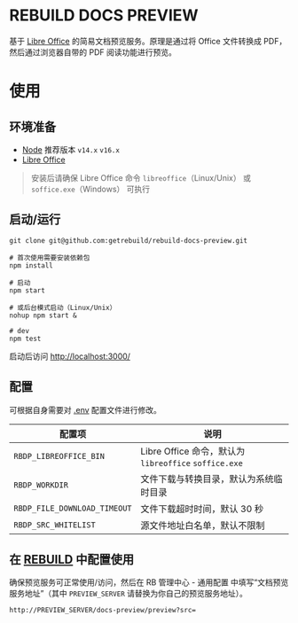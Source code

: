 # REBUILD DOCS PREVIEW

基于 [Libre Office](https://www.libreoffice.org/) 的简易文档预览服务。原理是通过将 Office 文件转换成 PDF，然后通过浏览器自带的 PDF 阅读功能进行预览。

# 使用

## 环境准备

- [Node](https://nodejs.org/) 推荐版本 `v14.x` `v16.x`
- [Libre Office](https://zh-cn.libreoffice.org/)

> 安装后请确保 Libre Office 命令 `libreoffice`（Linux/Unix） 或 `soffice.exe`（Windows） 可执行

## 启动/运行

```
git clone git@github.com:getrebuild/rebuild-docs-preview.git

# 首次使用需要安装依赖包
npm install 

# 启动
npm start

# 或后台模式启动（Linux/Unix）
nohup npm start &

# dev
npm test
```

启动后访问 [http://localhost:3000/](http://localhost:3000/)

## 配置

可根据自身需要对 [.env](.env) 配置文件进行修改。

| 配置项                       | 说明                                   |
| ---------------------------- | -------------------------------------- |
| `RBDP_LIBREOFFICE_BIN`       | Libre Office 命令，默认为 `libreoffice` `soffice.exe`  |
| `RBDP_WORKDIR`               | 文件下载与转换目录，默认为系统临时目录 |
| `RBDP_FILE_DOWNLOAD_TIMEOUT` | 文件下载超时时间，默认 30 秒           |
| `RBDP_SRC_WHITELIST`         | 源文件地址白名单，默认不限制           |

## 在 [REBUILD](https://getrebuild.com/) 中配置使用

确保预览服务可正常使用/访问，然后在 RB 管理中心 - 通用配置 中填写“文档预览服务地址”（其中 `PREVIEW_SERVER` 请替换为你自己的预览服务地址）。

```
http://PREVIEW_SERVER/docs-preview/preview?src=
```
